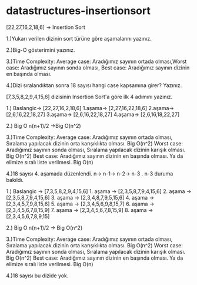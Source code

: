 # datastructures-insertionsort
[22,27,16,2,18,6] -> Insertion Sort

1.)Yukarı verilen dizinin sort türüne göre aşamalarını yazınız.

2.)Big-O gösterimini yazınız.

3.)Time Complexity: Average case: Aradığımız sayının ortada olması,Worst case: Aradığımız sayının sonda olması, Best case: Aradığımız sayının dizinin en başında olması.

4.)Dizi sıralandıktan sonra 18 sayısı hangi case kapsamına girer? Yazınız.



[7,3,5,8,2,9,4,15,6] dizisinin Insertion Sort'a göre ilk 4 adımını yazınız.


1.) Baslangic-> [22,27,16,2,18,6] 
    1.aşama->   [2,27,16,22,18,6]
    2.aşama->   [2,6,16,22,18,27]
    3.aşama->   [2,6,16,22,18,27]
    4.aşama->   [2,6,16,18,22,27]

2.) Big O n(n+1)/2 ->Big O(n^2)

3.)Time Complexity: Average case: Aradığımız sayının ortada olması, Sıralama yapılacak dizinin orta karışıklıkta olması. Big O(n^2)
Worst case: Aradığımız sayının sonda olması, Sıralama yapılacak dizinin karışık olması. Big O(n^2)
Best case: Aradığımız sayının dizinin en başında olması. Ya da elimize sıralı liste verilmesi. Big O(n)

4.)18 sayısı 4. aşamada düzenlendi. n-> n-1-> n-2-> n-3 . n-3 duruma bakıldı.


1.) Baslangic -> [7,3,5,8,2,9,4,15,6]
    1. aşama  -> [2,3,5,8,7,9,4,15,6]
    2. aşama  -> [2,3,5,8,7,9,4,15,6]
    3. aşama  -> [2,3,4,8,7,9,5,15,6]
    4. aşama  -> [2,3,4,5,7,9,8,15,6]
    5. aşama  -> [2,3,4,5,6,9,8,15,7]
    6. aşama  -> [2,3,4,5,6,7,8,15,9]
    7. aşama  -> [2,3,4,5,6,7,8,15,9]
    8. aşama  -> [2,3,4,5,6,7,8,9,15]

2.) Big O n(n+1)/2 -> Big O(n^2)

3.)Time Complexity: Average case: Aradığımız sayının ortada olması, Sıralama yapılacak dizinin orta karışıklıkta olması. Big O(n^2)
Worst case: Aradığımız sayının sonda olması, Sıralama yapılacak dizinin karışık olması. Big O(n^2)
Best case: Aradığımız sayının dizinin en başında olması. Ya da elimize sıralı liste verilmesi. Big O(n)

4.)18 sayısı bu dizide yok.
